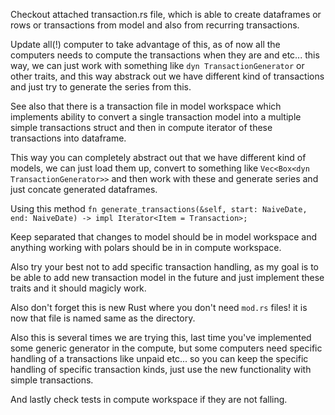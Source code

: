 Checkout attached transaction.rs file, which is able to create dataframes or rows or transactions from model and also
from recurring transactions.

Update all(!) computer to take advantage of this, as of now all the computers needs to compute the transactions when
they are and etc... this way, we can just work with something like `dyn TransactionGenerator` or other traits, and this
way abstrack out we have different kind of transactions and just try to generate the series from this.

See also that there is a transaction file in model workspace which implements ability to convert a single transaction
model into a multiple simple transactions struct and then in compute iterator of these transactions into dataframe.

This way you can completely abstract out that we have different kind of models, we can just load them up, convert to
something like `Vec<Box<dyn TransactionGenerator>>` and then work with these and generate series and just concate
generated dataframes.

Using this method
`fn generate_transactions(&self, start: NaiveDate, end: NaiveDate) -> impl Iterator<Item = Transaction>;`

Keep separated that changes to model should be in model workspace and anything working with polars should be in in
compute workspace.

Also try your best not to add specific transaction handling, as my goal is to be able to add new transaction model in
the future and just implement these traits and it should magicly work.

Also don't forget this is new Rust where you don't need `mod.rs` files! it is now that file is named same as the
directory.

Also this is several times we are trying this, last time you've implemented some generic generator in the compute, but
some computers need specific handling of a transactions like unpaid etc... so you can keep the specific handling of
specific transaction kinds, just use the new functionality with simple transactions.

And lastly check tests in compute workspace if they are not falling.
